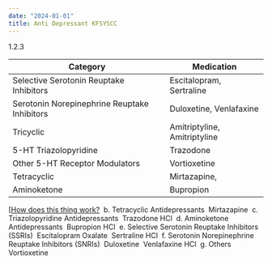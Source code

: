 ```yaml
---
date: "2024-01-01"
title: Anti Depressant KFSYSCC
---
```


1.2.3 


Category | Medication
--- | ---
Selective Serotonin Reuptake Inhibitors | Escitalopram, Sertraline
Serotonin Norepinephrine Reuptake Inhibitors | Duloxetine, Venlafaxine
Tricyclic | Amitriptyline, Amitriptyline
5-HT Triazolopyridine | Trazodone
Other 5-HT Receptor Modulators | Vortioxetine
Tetracyclic |  Mirtazapine, 
Aminoketone | Bupropion
[[How does this thing work?](simplenote://note/013c4ec1c8b1494e9bb9674f20adca96)
         b. Tetracyclic Antidepressants
             Mirtazapine
         c. Triazolopyridine Antidepressants
             Trazodone HCl
         d. Aminoketone Antidepressants
             Bupropion HCl
         e. Selective Serotonin Reuptake Inhibitors (SSRIs)
             Escitalopram Oxalate
             Sertraline HCl
         f. Serotonin Norepinephrine Reuptake Inhibitors (SNRIs)
             Duloxetine
             Venlafaxine HCl
         g. Others
             Vortioxetine
